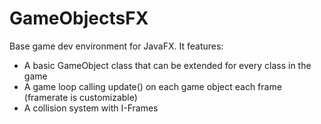 # GameObjectsFX

Base game dev environment for JavaFX.
It features:

- A basic GameObject class that can be extended for every class in the game
- A game loop calling update() on each game object each frame (framerate is customizable)
- A collision system with I-Frames